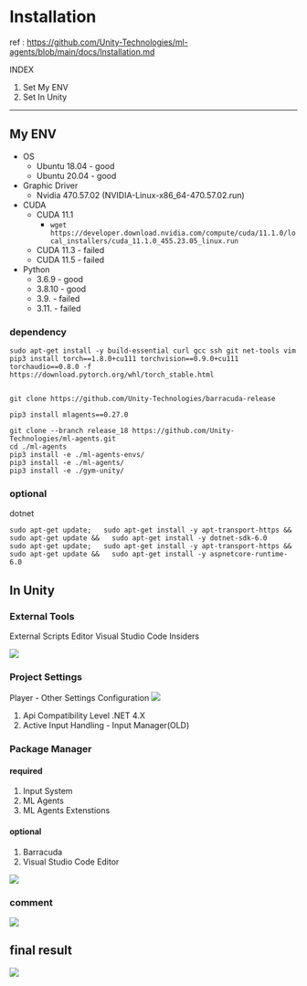 # Installation

ref : https://github.com/Unity-Technologies/ml-agents/blob/main/docs/Installation.md

INDEX
1. Set My ENV
2. Set In Unity


---

## My ENV
* OS
  * Ubuntu 18.04 - good
  * Ubuntu 20.04 - good
* Graphic Driver
  * Nvidia 470.57.02 (NVIDIA-Linux-x86_64-470.57.02.run)
* CUDA
  * CUDA 11.1
    * `wget https://developer.download.nvidia.com/compute/cuda/11.1.0/local_installers/cuda_11.1.0_455.23.05_linux.run`
  * CUDA 11.3 - failed
  * CUDA 11.5 - failed
* Python
  * 3.6.9 - good
  * 3.8.10 - good
  * 3.9. - failed
  * 3.11. - failed


### dependency
```
sudo apt-get install -y build-essential curl gcc ssh git net-tools vim
pip3 install torch==1.8.0+cu111 torchvision==0.9.0+cu111 torchaudio==0.8.0 -f https://download.pytorch.org/whl/torch_stable.html

   
git clone https://github.com/Unity-Technologies/barracuda-release

pip3 install mlagents==0.27.0

git clone --branch release_18 https://github.com/Unity-Technologies/ml-agents.git
cd ./ml-agents
pip3 install -e ./ml-agents-envs/
pip3 install -e ./ml-agents/
pip3 install -e ./gym-unity/

```

### optional

dotnet
```
sudo apt-get update;   sudo apt-get install -y apt-transport-https &&   sudo apt-get update &&   sudo apt-get install -y dotnet-sdk-6.0
sudo apt-get update;   sudo apt-get install -y apt-transport-https &&   sudo apt-get update &&   sudo apt-get install -y aspnetcore-runtime-6.0
```



## In Unity

### External Tools

External Scripts Editor Visual Studio Code Insiders

![](https://user-images.githubusercontent.com/8021479/145763001-67d72e9f-9fdf-4432-83b8-32ecafac7afd.png)


### Project Settings

Player - Other Settings Configuration
![](https://user-images.githubusercontent.com/8021479/145762239-0a8e4fe6-da82-4bca-a0e0-295a84106066.png)

1. Api Compatibility Level .NET 4.X
2. Active Input Handling - Input Manager(OLD)

### Package Manager 

#### required
1. Input System
2. ML Agents
3. ML Agents Extenstions

#### optional
1. Barracuda
2. Visual Studio Code Editor

![](https://user-images.githubusercontent.com/8021479/145762158-0a2540a6-ba60-4cad-b455-895784871c22.png)



### comment
![](https://user-images.githubusercontent.com/8021479/145761529-dcf9f700-1d5f-47b4-972e-e3178f89dc9d.png)



## final result


![](https://user-images.githubusercontent.com/8021479/145761527-a52be307-c210-4436-ab06-7e7cb37f64ba.png)
